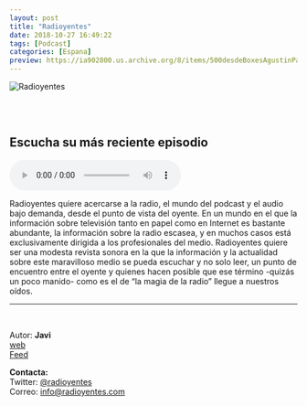 ```yaml
---
layout: post
title: "Radioyentes"
date: 2018-10-27 16:49:22
tags: [Podcast]
categories: [Espana]
preview: https://ia902800.us.archive.org/8/items/500desdeBoxesAgustinPalmeiro/300Radioyentes-JaviAzimur.jpg
---
```


![Radioyentes](https://ia902800.us.archive.org/8/items/500desdeBoxesAgustinPalmeiro/400Radioyentes-JaviAzimur.jpg)

<br/>
<br/>

## Escucha su más reciente episodio

<!--reproductor-feed=http://www.ivoox.com/radioyentes_fg_f1463235_filtro_1.xml-->
<!--reproductor-start-->
<audio id="audio" preload="auto" controls="" src="https://www.ivoox.com/radioyentes-074-jovenes-alzheimer-bilinguismo-otras-escuchas_mf_30444375_feed_1.mp3"></audio>
<!--reproductor-end-->

Radioyentes quiere acercarse a la radio, el mundo del podcast y el audio bajo demanda, desde el punto de vista del oyente. En un mundo en el que la información sobre televisión tanto en papel como en Internet es bastante abundante, la información sobre la radio escasea, y en muchos casos está exclusivamente dirigida a los profesionales del medio. Radioyentes quiere ser una modesta revista sonora en la que la información y la actualidad sobre este maravilloso medio se pueda escuchar y no solo leer, un punto de encuentro entre el oyente y quienes hacen posible que ese término -quizás un poco manido- como es el de “la magia de la radio” llegue a nuestros oídos.

_ _ _

<br>

Autor: **Javi**  
[web](http://radioyentes.com/)  
[Feed](http://www.ivoox.com/radioyentes_fg_f1463235_filtro_1.xml)  



**Contacta:**  
Twitter: [@radioyentes](https://twitter.com/radioyentes)  
Correo: [info@radioyentes.com](mailto:info@radioyentes.com)  

